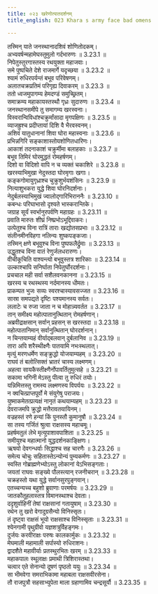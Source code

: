 ```yaml
---
title: ०२३ खरेणोत्पातदर्शनम्
title_english: 023 Khara s army face bad omens

---
```

<div class="audioEmbed"  caption="श्रीराम-हरिसीताराममूर्ति-घनपाठिभ्यां वचनम्" src="https://archive.org/download/Ramayana-recitation-Sriram-harisItArAmamUrti-Ghanapaati-v2/Kanda_3/Kanda_3_ARK-023-Kharena_Utpatha_Darshanam_.mp3"></div>

तस्मिन् याते जनस्थानादशिवं शोणितोदकम्।  
अभ्यवर्षन्महामेघस्तुमुलो गर्दभारुणः ॥ 3.23.1 ॥   
निपेतुस्तुरगास्तस्य रथयुक्ता महाजवाः।  
समे पुष्पचिते देशे राजमार्गे यदृच्छया ॥ 3.23.2 ॥   
श्यामं रुधिरपर्यन्तं बभूव परिवेषणम्।  
अलातचक्रप्रतिमं परिगृह्य दिवाकरम् ॥ 3.23.3 ॥   
ततो ध्वजमुपागम्य हेमदण्डं समुच्छ्रितम्।  
समाक्रम्य महाकायस्तस्थौ गृध्रः सुदारुणः ॥ 3.23.4 ॥   
जनस्थानसमीपे तु समागम्य खरस्वनाः।  
विस्वरान्विविधांश्चक्रुर्मांसादा मृगपक्षिणः ॥ 3.23.5 ॥   
व्याजह्रुश्च प्रदीप्तायां दिशि वै भैरवस्वनम्।  
अशिवं यातुधानानां शिवा घोरा महास्वनाः ॥ 3.23.6 ॥   
प्रभिन्नगिरि सङ्काशास्तोयशोणितधारिणः।  
आकाशं तदनाकाशं चक्रुर्मीमा बलाहकाः ॥ 3.23.7 ॥   
बभूव तिमिरं घोरमुद्धतं रोमहर्षणम्।  
दिशो वा विदिशो वापि न च व्यक्तं चकाशिरे ॥ 3.23.8 ॥   
खरस्याभिमुखा नेदुस्तदा घोरमृगाः खगाः।  
कङ्कगोमायुगृध्राश्च चुक्रुशुर्भयशंसिनः ॥ 3.23.9 ॥   
नित्याशुभकरा युद्धे शिवा घोरनिदर्शनाः।  
नेदुर्बलस्याभिमुखं ज्वालोद्गारिभिराननैः ॥ 3.23.10 ॥   
कबन्धः परिघाभासो दृश्यते भास्करान्तिके।  
जग्राह सूर्यं स्वर्भानुरपर्वणि महाग्रहः ॥ 3.23.11 ॥   
प्रवाति मारुतः शीघ्रं निष्प्रभोऽभूद्दिवाकरः।  
उत्पेतुश्च विना रात्रिं ताराः खद्योतसप्रभाः ॥ 3.23.12 ॥   
संलीनमीनविहगा नलिन्यः शुष्कपङ्कजाः।  
तस्मिन् क्षणे बभूवुश्च विना पुष्पफलैर्द्रुमाः ॥ 3.23.13 ॥   
उद्धूतश्च विना वातं रेणुर्जलधरारुणः।  
वीचीकूचिति वाश्यन्त्यो बभूवुस्तत्र शारिकाः ॥ 3.23.14 ॥   
उल्काश्चापि सनिर्घाता निपेतुर्घोरदर्शनाः।  
प्रचचाल मही सर्वा सशैलवनकानना ॥ 3.23.15 ॥   
खरस्य च रथस्थस्य नर्दमानस्य धीमतः।  
प्राकम्पत भुजः सव्यः स्वरश्चास्यावसज्जत ॥ 3.23.16 ॥   
सास्रा समपद्यते दृष्टिः पश्यमानस्य सर्वतः।  
ललाटेः च रुजा जाता न च मोहान्न्यवर्तत ॥ 3.23.17 ॥   
तान् समीक्ष्य महोत्पातानुत्थितान् रोमहर्षणान्।  
अब्रवीद्राक्षसान् सर्वान् प्रहसन् स खरस्तदा ॥ 3.23.18 ॥   
महोत्पातानिमान् सर्वानुत्थितान् घोरदर्शनान्।  
न चिन्तयाम्यहं वीर्याद्बलवान् दुर्बलानिव ॥ 3.23.19 ॥   
तारा अपि शरैस्थीक्ष्णैः पातयामि नभःस्थलात्।  
मृत्युं मरणधर्मेण सङ्क्रुद्धो योजयाम्यहम् ॥ 3.23.20 ॥   
राघवं तं बलोत्सिक्तं भ्रातरं चास्य लक्ष्मणम्।  
अहत्वा सायकैस्तीक्ष्णैर्नोपावर्तितुमुत्सहे ॥ 3.23.21 ॥   
सकामा भगिनी मेऽस्तु पीत्वा तु रुधिरं तयोः।  
यन्निमित्तस्तु रामस्य लक्ष्मणस्य विपर्ययः ॥ 3.23.22 ॥   
न क्वचित्प्राप्तपूर्वो मे संयुगेषु पराजयः।  
युष्माकमेतत्प्रत्यक्षं नानृतं कथयाम्यहम् ॥ 3.23.23 ॥   
देवराजमपि क्रुद्धो मत्तैरावतयायिनम्।  
वज्रहस्तं रणे हन्यां किं पुनस्तौ कुमानुषौ ॥ 3.23.24 ॥   
सा तस्य गर्जितं श्रुत्वा राक्षसस्य महाचमूः।  
प्रहर्षमतुलं लेभे मृत्युपाशावपाशिता ॥ 3.23.25 ॥   
समीयुश्च महात्मानो युद्धदर्शनकाङ्क्षिणः।  
ऋषयो देवगन्धर्वाः सिद्धाश्च सह चारणैः ॥ 3.23.26 ॥   
समेत्य चोचुः सहितास्तेऽन्योन्यं पुम्यकर्मणः ॥ 3.23.27 ॥   
स्वस्ति गोब्राह्मणेभ्योऽस्तु लोकानां येऽभिसङ्गताः।  
जयतां राघवः सङ्ख्ये पौलस्त्यान् रजनीचरान् ॥ 3.23.28 ॥   
चक्रहस्तो यथा युद्धे सर्वानसुरपुङ्गवान्।  
एतच्चन्यच्च बहुशो ब्रुवाणाः परमर्षयः ॥ 3.23.29 ॥   
जातकौतूहलास्तत्र विमानस्थाश्च देवताः।  
ददृशुर्वाहिनीं तेषां राक्षसानां गतायुषाम् ॥ 3.23.30 ॥   
रथेन तु खरो वेगादुग्रसैन्यो विनिस्सृतः।  
तं दृष्ट्वा राक्षसं भूयो राक्षसाश्च विनिस्सृताः ॥ 3.23.31 ॥   
श्येनगामी पृथुग्रीवो यज्ञशत्रुर्विहङ्गमः।  
दुर्जयः करवीराक्षः परुषः कालकार्मुकः ॥ 3.23.32 ॥   
मेघमाली महामाली सर्पास्यो रुधिराशनः।  
द्वादशैते महावीर्याः प्रतस्थुरभितः खरम् ॥ 3.23.33 ॥   
महाकपालः स्थूलाक्षः प्रमाथी त्रिशिरास्तथा।  
चत्वार एते सेनान्यो दूषणं पृष्ठतो ययुः ॥ 3.23.34 ॥   
सा भीमवेगा समराभिकामा महाबला राक्षसवीरसेना।  
तौ राजपुत्रौ सहसाभ्युपेता माला ग्रहाणामिव चन्द्रसूर्यौ ॥ 3.23.35 ॥   